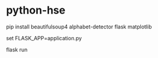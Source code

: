 # python-hse

pip install beautifulsoup4 alphabet-detector flask matplotlib

set FLASK_APP=application.py

flask run